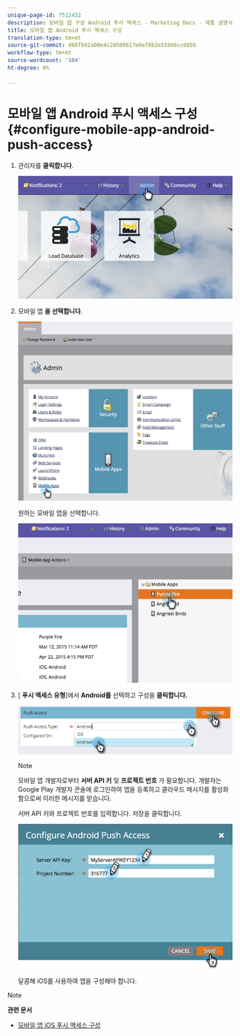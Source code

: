 ```yaml
---
unique-page-id: 7512432
description: 모바일 앱 구성 Android 푸시 액세스 - Marketing Docs - 제품 설명서
title: 모바일 앱 Android 푸시 액세스 구성
translation-type: tm+mt
source-git-commit: d88fb92a00e4c20509617e6ef8b2e51b66cc085b
workflow-type: tm+mt
source-wordcount: '104'
ht-degree: 0%

---
```



# 모바일 앱 Android 푸시 액세스 구성 {#configure-mobile-app-android-push-access}

1. 관리자를 **클릭합니다**.

   ![](assets/image2015-4-22-16-3a12-3a32.png)

1. 모바일 앱 **을 선택합니다**.

   ![](assets/image2015-4-22-16-3a14-3a29.png)

   원하는 모바일 앱을 선택합니다.

   ![](assets/image2015-4-22-16-3a33-3a19.png)

1. [ **푸시 액세스 유형**]에서 **Android를** 선택하고 구성을 **클릭합니다.**

   ![](assets/image2016-6-15-15-3a16-3a22.png)

   >[!NOTE]
   >
   >모바일 앱 개발자로부터 **서버 API 키** 및 **프로젝트 번호** 가 필요합니다. 개발자는 Google Play 개발자 콘솔에 로그인하여 앱을 등록하고 클라우드 메시지를 활성화함으로써 이러한 메시지를 받습니다.

   서버 API 키와 프로젝트 번호를 입력합니다. 저장을 클릭합니다.

   ![](assets/image2015-4-22-18-3a54-3a54.png)

   달콤해 iOS를 사용하여 앱을 구성해야 합니다.

>[!NOTE]
>
>**관련 문서**
>
>* [모바일 앱 iOS 푸시 액세스 구성](configure-mobile-app-ios-push-access.md)

>



